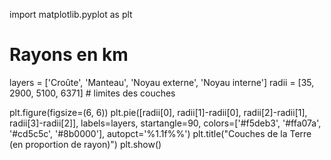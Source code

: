 import matplotlib.pyplot as plt

# Rayons en km
layers = ['Croûte', 'Manteau', 'Noyau externe', 'Noyau interne']
radii = [35, 2900, 5100, 6371]  # limites des couches

plt.figure(figsize=(6, 6))
plt.pie([radii[0],
         radii[1]-radii[0],
         radii[2]-radii[1],
         radii[3]-radii[2]],
        labels=layers,
        startangle=90,
        colors=['#f5deb3', '#ffa07a', '#cd5c5c', '#8b0000'],
        autopct='%1.1f%%')
plt.title("Couches de la Terre (en proportion de rayon)")
plt.show()
